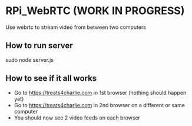 # RPi_WebRTC (WORK IN PROGRESS)
Use webrtc to stream video from between two computers
## How to run server
sudo node server.js

## How to see if it all works
- Go to https://treats4charlie.com in 1st browser (nothing should happen yet)
- Go to https://treats4charlie.com in 2nd browser on a different or same computer 
- You should now see 2 video feeds on each browser
